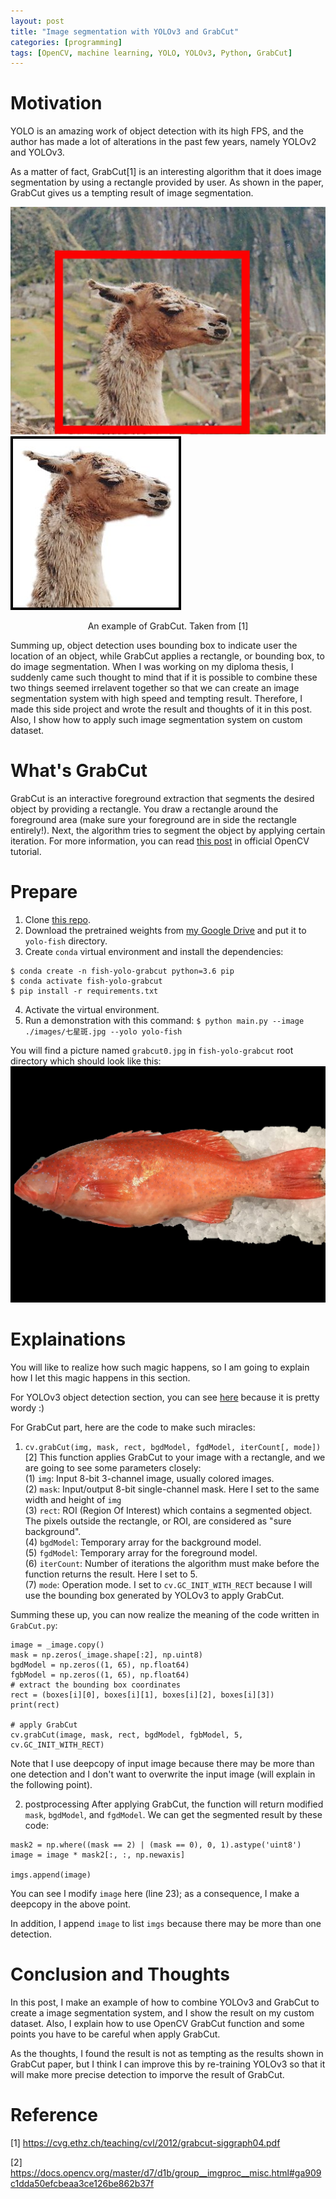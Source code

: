 ```yaml
---
layout: post
title: "Image segmentation with YOLOv3 and GrabCut"
categories: [programming]
tags: [OpenCV, machine learning, YOLO, YOLOv3, Python, GrabCut]
---
```


# Motivation
YOLO is an amazing work of object detection with its high FPS, and
the author has made a lot of alterations in the past few years, namely
YOLOv2 and YOLOv3. 

As a matter of fact, GrabCut[1] is an interesting algorithm that it 
does image segmentation by using a rectangle provided by user. As shown
in the paper, GrabCut gives us a tempting result of image segmentation.

![before GrabCut](/assets/images/2019/12/07/before_grabcut.jpg)
![after GrabCut](/assets/images/2019/12/07/after_grabcut.jpg)
<center>An example of GrabCut. Taken from [1]</center>

Summing up, object detection uses bounding box to indicate user the
location of an object, while GrabCut applies a rectangle, or bounding
box, to do image segmentation. When I was working on my diploma thesis,
I suddenly came such thought to mind that if it is possible to combine
these two things seemed irrelavent together so that we can create an
image segmentation system with high speed and tempting result. Therefore,
I made this side project and wrote the result and thoughts of it in this
post. Also, I show how to apply such image segmentation system on custom 
dataset.

# What's GrabCut
GrabCut is an interactive foreground extraction that segments the desired
object by providing a rectangle. You draw a rectangle around the foreground
area (make sure your foreground are in side the rectangle entirely!). Next,
the algorithm tries to segment the object by applying certain iteration.
For more information, you can read [this post](https://docs.opencv.org/master/d8/d83/tutorial_py_grabcut.html)
in official OpenCV tutorial.

# Prepare
1. Clone [this repo](https://github.com/Cuda-Chen/fish-yolo-grabcut.git).
2. Download the pretrained weights from [my Google Drive](https://drive.google.com/file/d/1L6JgzbFhC7Bb_5w_V-stAkPSgMplvsmq/view?usp=sharing) and put it to `yolo-fish`
directory.
3. Create `conda` virtual environment and install the dependencies:
```
$ conda create -n fish-yolo-grabcut python=3.6 pip 
$ conda activate fish-yolo-grabcut
$ pip install -r requirements.txt
```
4. Activate the virtual environment.
5. Run a demonstration with this command: `$ python main.py --image ./images/七星斑.jpg --yolo yolo-fish`

You will find a picture named `grabcut0.jpg` in `fish-yolo-grabcut` root directory
which should look like this:
![image alt](/assets/images/2019/12/07/grabcut0.jpg)

# Explainations
You will like to realize how such magic happens, so I am going to explain
how I let this magic happens in this section.

For YOLOv3 object detection section, you can see [here](/_posts/2019-11-29-a-detailed-guide-of-yolo-on-opencv-python.md) 
because it is pretty wordy :)

For GrabCut part, here are the code to make such miracles:
1. `cv.grabCut(img, mask, rect, bgdModel, fgdModel, iterCount[, mode])` [2]
This function applies GrabCut to your image with a rectangle, and we are
going to see some parameters closely: <br>
    (1) `img`: Input 8-bit 3-channel image, usually colored images. <br>
    (2) `mask`: Input/output 8-bit single-channel mask. Here I set to
the same width and height of `img` <br>
    (3) `rect`: ROI (Region Of Interest) which contains a segmented object.
The pixels outside the rectangle, or ROI, are considered as "sure background". <br>
    (4) `bgdModel`: Temporary array for the background model. <br>
    (5) `fgdModel`: Temporary array for the foreground model. <br>
    (6) `iterCount`: Number of iterations the algorithm must make before the
function returns the result. Here I set to 5. <br>
    (7) `mode`: Operation mode. I set to `cv.GC_INIT_WITH_RECT` because I 
will use the bounding box generated by YOLOv3 to apply GrabCut. <br>

Summing these up, you can now realize the meaning of the code written in
`GrabCut.py`:

```python=11
image = _image.copy()
mask = np.zeros(_image.shape[:2], np.uint8)
bgdModel = np.zeros((1, 65), np.float64)
fgbModel = np.zeros((1, 65), np.float64)
# extract the bounding box coordinates
rect = (boxes[i][0], boxes[i][1], boxes[i][2], boxes[i][3])
print(rect)

# apply GrabCut
cv.grabCut(image, mask, rect, bgdModel, fgbModel, 5, cv.GC_INIT_WITH_RECT)
```

Note that I use deepcopy of input image because there may be more than one
detection and I don't want to overwrite the input image (will explain in
the following point).

2. postprocessing
After applying GrabCut, the function will return modified `mask`, `bgdModel`, 
and `fgdModel`. We can get the segmented result by these code:

```python=22
mask2 = np.where((mask == 2) | (mask == 0), 0, 1).astype('uint8')
image = image * mask2[:, :, np.newaxis]

imgs.append(image)
```

You can see I modify `image` here (line 23); as a consequence, I make a deepcopy in the
above point.

In addition, I append `image` to list `imgs` because there may be more than one
detection.

# Conclusion and Thoughts
In this post, I make an example of how to combine YOLOv3 and GrabCut to create
a image segmentation system, and I show the result on my custom dataset. Also,
I explain how to use OpenCV GrabCut function and some points you have to be
careful when apply GrabCut.

As the thoughts, I found the result is not as tempting as the results shown
in GrabCut paper, but I think I can improve this by re-training YOLOv3 so 
that it will make more precise detection to imporve the result of GrabCut.

# Reference
[1] https://cvg.ethz.ch/teaching/cvl/2012/grabcut-siggraph04.pdf

[2] https://docs.opencv.org/master/d7/d1b/group__imgproc__misc.html#ga909c1dda50efcbeaa3ce126be862b37f
